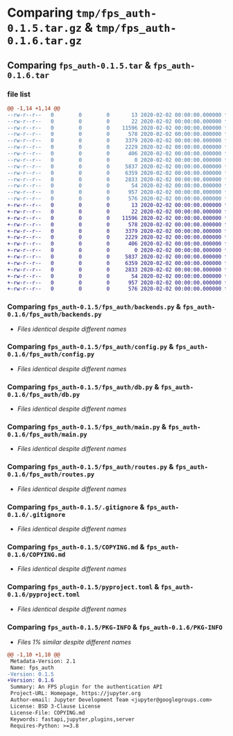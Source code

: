 # Comparing `tmp/fps_auth-0.1.5.tar.gz` & `tmp/fps_auth-0.1.6.tar.gz`

## Comparing `fps_auth-0.1.5.tar` & `fps_auth-0.1.6.tar`

### file list

```diff
@@ -1,14 +1,14 @@
--rw-r--r--   0        0        0       13 2020-02-02 00:00:00.000000 fps_auth-0.1.5/MANIFEST.in
--rw-r--r--   0        0        0       22 2020-02-02 00:00:00.000000 fps_auth-0.1.5/fps_auth/__init__.py
--rw-r--r--   0        0        0    11596 2020-02-02 00:00:00.000000 fps_auth-0.1.5/fps_auth/backends.py
--rw-r--r--   0        0        0      578 2020-02-02 00:00:00.000000 fps_auth-0.1.5/fps_auth/config.py
--rw-r--r--   0        0        0     3379 2020-02-02 00:00:00.000000 fps_auth-0.1.5/fps_auth/db.py
--rw-r--r--   0        0        0     2229 2020-02-02 00:00:00.000000 fps_auth-0.1.5/fps_auth/main.py
--rw-r--r--   0        0        0      406 2020-02-02 00:00:00.000000 fps_auth-0.1.5/fps_auth/models.py
--rw-r--r--   0        0        0        0 2020-02-02 00:00:00.000000 fps_auth-0.1.5/fps_auth/py.typed
--rw-r--r--   0        0        0     5837 2020-02-02 00:00:00.000000 fps_auth-0.1.5/fps_auth/routes.py
--rw-r--r--   0        0        0     6359 2020-02-02 00:00:00.000000 fps_auth-0.1.5/.gitignore
--rw-r--r--   0        0        0     2833 2020-02-02 00:00:00.000000 fps_auth-0.1.5/COPYING.md
--rw-r--r--   0        0        0       54 2020-02-02 00:00:00.000000 fps_auth-0.1.5/README.md
--rw-r--r--   0        0        0      957 2020-02-02 00:00:00.000000 fps_auth-0.1.5/pyproject.toml
--rw-r--r--   0        0        0      576 2020-02-02 00:00:00.000000 fps_auth-0.1.5/PKG-INFO
+-rw-r--r--   0        0        0       13 2020-02-02 00:00:00.000000 fps_auth-0.1.6/MANIFEST.in
+-rw-r--r--   0        0        0       22 2020-02-02 00:00:00.000000 fps_auth-0.1.6/fps_auth/__init__.py
+-rw-r--r--   0        0        0    11596 2020-02-02 00:00:00.000000 fps_auth-0.1.6/fps_auth/backends.py
+-rw-r--r--   0        0        0      578 2020-02-02 00:00:00.000000 fps_auth-0.1.6/fps_auth/config.py
+-rw-r--r--   0        0        0     3379 2020-02-02 00:00:00.000000 fps_auth-0.1.6/fps_auth/db.py
+-rw-r--r--   0        0        0     2229 2020-02-02 00:00:00.000000 fps_auth-0.1.6/fps_auth/main.py
+-rw-r--r--   0        0        0      406 2020-02-02 00:00:00.000000 fps_auth-0.1.6/fps_auth/models.py
+-rw-r--r--   0        0        0        0 2020-02-02 00:00:00.000000 fps_auth-0.1.6/fps_auth/py.typed
+-rw-r--r--   0        0        0     5837 2020-02-02 00:00:00.000000 fps_auth-0.1.6/fps_auth/routes.py
+-rw-r--r--   0        0        0     6359 2020-02-02 00:00:00.000000 fps_auth-0.1.6/.gitignore
+-rw-r--r--   0        0        0     2833 2020-02-02 00:00:00.000000 fps_auth-0.1.6/COPYING.md
+-rw-r--r--   0        0        0       54 2020-02-02 00:00:00.000000 fps_auth-0.1.6/README.md
+-rw-r--r--   0        0        0      957 2020-02-02 00:00:00.000000 fps_auth-0.1.6/pyproject.toml
+-rw-r--r--   0        0        0      576 2020-02-02 00:00:00.000000 fps_auth-0.1.6/PKG-INFO
```

### Comparing `fps_auth-0.1.5/fps_auth/backends.py` & `fps_auth-0.1.6/fps_auth/backends.py`

 * *Files identical despite different names*

### Comparing `fps_auth-0.1.5/fps_auth/config.py` & `fps_auth-0.1.6/fps_auth/config.py`

 * *Files identical despite different names*

### Comparing `fps_auth-0.1.5/fps_auth/db.py` & `fps_auth-0.1.6/fps_auth/db.py`

 * *Files identical despite different names*

### Comparing `fps_auth-0.1.5/fps_auth/main.py` & `fps_auth-0.1.6/fps_auth/main.py`

 * *Files identical despite different names*

### Comparing `fps_auth-0.1.5/fps_auth/routes.py` & `fps_auth-0.1.6/fps_auth/routes.py`

 * *Files identical despite different names*

### Comparing `fps_auth-0.1.5/.gitignore` & `fps_auth-0.1.6/.gitignore`

 * *Files identical despite different names*

### Comparing `fps_auth-0.1.5/COPYING.md` & `fps_auth-0.1.6/COPYING.md`

 * *Files identical despite different names*

### Comparing `fps_auth-0.1.5/pyproject.toml` & `fps_auth-0.1.6/pyproject.toml`

 * *Files identical despite different names*

### Comparing `fps_auth-0.1.5/PKG-INFO` & `fps_auth-0.1.6/PKG-INFO`

 * *Files 1% similar despite different names*

```diff
@@ -1,10 +1,10 @@
 Metadata-Version: 2.1
 Name: fps_auth
-Version: 0.1.5
+Version: 0.1.6
 Summary: An FPS plugin for the authentication API
 Project-URL: Homepage, https://jupyter.org
 Author-email: Jupyter Development Team <jupyter@googlegroups.com>
 License: BSD 3-Clause License
 License-File: COPYING.md
 Keywords: fastapi,jupyter,plugins,server
 Requires-Python: >=3.8
```

